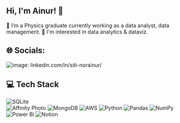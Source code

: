 ## Hi, I'm Ainur! 👋

 🔭 I’m a Physics graduate currently working as a data analyst, data management.
 🌱 I'm interested in data analytics & dataviz.

 ## 🌐 Socials:
![image](https://github.com/user-attachments/assets/8ef7a277-13da-4fd9-b2ec-12021668ee71): linkedin.com/in/siti-norainur/

## 💻 Tech Stack
![SQLite](https://img.shields.io/badge/sqlite-%2307405e.svg?style=for-the-badge&logo=sqlite&logoColor=white) 	
![Affinity Photo](https://img.shields.io/badge/affinityphoto-%237E4DD2.svg?style=for-the-badge&logo=affinity-photo&logoColor=white)
![MongoDB](https://img.shields.io/badge/MongoDB-%234ea94b.svg?style=for-the-badge&logo=mongodb&logoColor=white) 
![AWS](https://img.shields.io/badge/AWS-%23FF9900.svg?style=for-the-badge&logo=amazon-aws&logoColor=white) 
![Python](https://img.shields.io/badge/python-3670A0?style=for-the-badge&logo=python&logoColor=ffdd54) 
![Pandas](https://img.shields.io/badge/pandas-%23150458.svg?style=for-the-badge&logo=pandas&logoColor=white) 
![NumPy](https://img.shields.io/badge/numpy-%23013243.svg?style=for-the-badge&logo=numpy&logoColor=white)
![Power Bi](https://img.shields.io/badge/power_bi-F2C811?style=for-the-badge&logo=powerbi&logoColor=black) 
![Notion](https://img.shields.io/badge/Notion-%23000000.svg?style=for-the-badge&logo=notion&logoColor=white)






